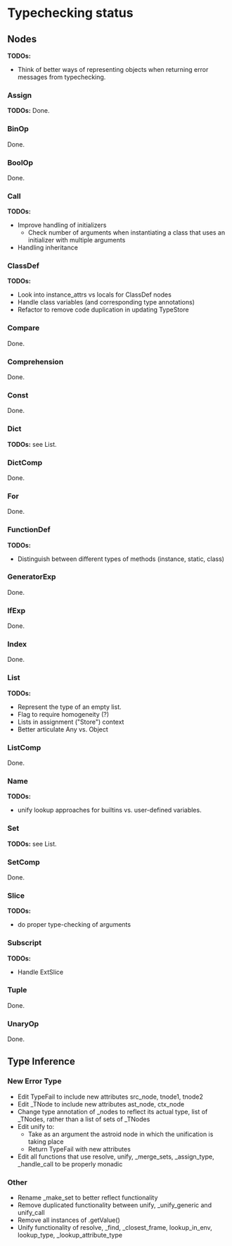 # Typechecking status


## Nodes
**TODOs:**
- Think of better ways of representing objects when returning error messages from typechecking.

### Assign

**TODOs:**
Done.

### BinOp

Done.

### BoolOp

Done.

### Call

**TODOs:**
* Improve handling of initializers
  * Check number of arguments when instantiating a class that uses an initializer with multiple arguments
* Handling inheritance

### ClassDef

**TODOs:**
- Look into instance_attrs vs locals for ClassDef nodes
- Handle class variables (and corresponding type annotations)
- Refactor to remove code duplication in updating TypeStore

### Compare

Done.

### Comprehension

Done.

### Const
Done.

### Dict

**TODOs:** see List.

### DictComp

Done.

### For

Done.

### FunctionDef

**TODOs:**
- Distinguish between different types of methods (instance, static, class)

### GeneratorExp

Done.

### IfExp

Done.

### Index

Done.

### List

**TODOs:**
- Represent the type of an empty list.
- Flag to require homogeneity (?)
- Lists in assignment ("Store") context
- Better articulate Any vs. Object

### ListComp

Done.

### Name

**TODOs:**
- unify lookup approaches for builtins vs. user-defined variables.

### Set

**TODOs:** see List.

### SetComp

Done.

### Slice

**TODOs:**
- do proper type-checking of arguments

### Subscript

**TODOs:**
- Handle ExtSlice

### Tuple

Done.

### UnaryOp

Done.


## Type Inference

### New Error Type
- Edit TypeFail to include new attributes src_node, tnode1, tnode2
- Edit _TNode to include new attributes ast_node, ctx_node
- Change type annotation of _nodes to reflect its actual type, list of _TNodes, rather than a list of sets of _TNodes 
- Edit unify to:
  - Take as an argument the astroid node in which the unification is taking place
  - Return TypeFail with new attributes
- Edit all functions that use resolve, unify, _merge_sets, _assign_type, _handle_call to be properly monadic

### Other
- Rename _make_set to better reflect functionality
- Remove duplicated functionality between unify, _unify_generic and unify_call
- Remove all instances of .getValue()
- Unify functionality of resolve, _find, _closest_frame, lookup_in_env, lookup_type, _lookup_attribute_type
